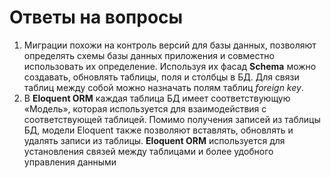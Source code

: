 # Ответы на вопросы

1. Миграции похожи на контроль версий для базы данных, позволяют определять схемы базы данных приложения и совместно использовать их определение. Используя их фасад **Schema** можно создавать, обновлять таблицы, поля и столбцы в БД. Для связи таблиц между собой можно назначать полям таблиц *foreign key*.
2. В **Eloquent ORM** каждая таблица БД имеет соответствующую «Модель», которая используется для взаимодействия с соответствующей таблицей. Помимо получения записей из таблицы БД, модели Eloquent также позволяют вставлять, обновлять и удалять записи из таблицы. **Eloquent ORM** используется для установления связей между таблицами и более удобного управления данными